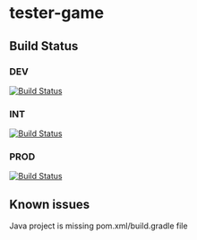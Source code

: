 # tester-game

## Build Status

### DEV

[![Build Status](https://dev.azure.com/jumattos/Tester-Game/_apis/build/status/GitHub/DEV?branchName=master)](https://dev.azure.com/jumattos/Tester-Game/_build/latest?definitionId=10&branchName=master)

### INT

[![Build Status](https://dev.azure.com/jumattos/Tester-Game/_apis/build/status/GitHub/INT?branchName=master)](https://dev.azure.com/jumattos/Tester-Game/_build/latest?definitionId=13&branchName=master)

### PROD

[![Build Status](https://dev.azure.com/jumattos/Tester-Game/_apis/build/status/GitHub/PROD?branchName=master)](https://dev.azure.com/jumattos/Tester-Game/_build/latest?definitionId=11&branchName=master)

## Known issues

Java project is missing pom.xml/build.gradle file
